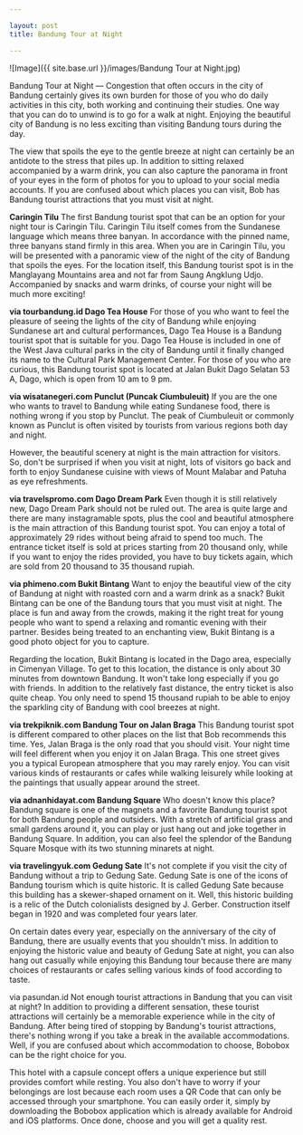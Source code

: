 ```yaml
---

layout: post
title: Bandung Tour at Night

---
```



![Image]({{ site.base.url }}/images/Bandung Tour at Night.jpg)

Bandung Tour at Night — Congestion that often occurs in the city of Bandung certainly gives its own burden for those of you who do daily activities in this city, both working and continuing their studies. One way that you can do to unwind is to go for a walk at night. Enjoying the beautiful city of Bandung is no less exciting than visiting Bandung tours during the day.

The view that spoils the eye to the gentle breeze at night can certainly be an antidote to the stress that piles up. In addition to sitting relaxed accompanied by a warm drink, you can also capture the panorama in front of your eyes in the form of photos for you to upload to your social media accounts. If you are confused about which places you can visit, Bob has Bandung tourist attractions that you must visit at night.

**Caringin Tilu**
The first Bandung tourist spot that can be an option for your night tour is Caringin Tilu. Caringin Tilu itself comes from the Sundanese language which means three banyan. In accordance with the pinned name, three banyans stand firmly in this area. When you are in Caringin Tilu, you will be presented with a panoramic view of the night of the city of Bandung that spoils the eyes. For the location itself, this Bandung tourist spot is in the Manglayang Mountains area and not far from Saung Angklung Udjo. Accompanied by snacks and warm drinks, of course your night will be much more exciting!

**via tourbandung.id Dago Tea House**
For those of you who want to feel the pleasure of seeing the lights of the city of Bandung while enjoying Sundanese art and cultural performances, Dago Tea House is a Bandung tourist spot that is suitable for you. Dago Tea House is included in one of the West Java cultural parks in the city of Bandung until it finally changed its name to the Cultural Park Management Center. For those of you who are curious, this Bandung tourist spot is located at Jalan Bukit Dago Selatan 53 A, Dago, which is open from 10 am to 9 pm.

**via wisatanegeri.com Punclut (Puncak Ciumbuleuit)**
If you are the one who wants to travel to Bandung while eating Sundanese food, there is nothing wrong if you stop by Punclut. The peak of Ciumbuleuit or commonly known as Punclut is often visited by tourists from various regions both day and night.

However, the beautiful scenery at night is the main attraction for visitors. So, don't be surprised if when you visit at night, lots of visitors go back and forth to enjoy Sundanese cuisine with views of Mount Malabar and Patuha as eye refreshments.

**via travelspromo.com Dago Dream Park**
Even though it is still relatively new, Dago Dream Park should not be ruled out. The area is quite large and there are many instagramable spots, plus the cool and beautiful atmosphere is the main attraction of this Bandung tourist spot. You can enjoy a total of approximately 29 rides without being afraid to spend too much. The entrance ticket itself is sold at prices starting from 20 thousand only, while if you want to enjoy the rides provided, you have to buy tickets again, which are sold from 20 thousand to 35 thousand rupiah.

**via phimeno.com Bukit Bintang**
Want to enjoy the beautiful view of the city of Bandung at night with roasted corn and a warm drink as a snack? Bukit Bintang can be one of the Bandung tours that you must visit at night. The place is fun and away from the crowds, making it the right treat for young people who want to spend a relaxing and romantic evening with their partner. Besides being treated to an enchanting view, Bukit Bintang is a good photo object for you to capture.

Regarding the location, Bukit Bintang is located in the Dago area, especially in Cimenyan Village. To get to this location, the distance is only about 30 minutes from downtown Bandung. It won't take long especially if you go with friends. In addition to the relatively fast distance, the entry ticket is also quite cheap. You only need to spend 15 thousand rupiah to be able to enjoy the sparkling city of Bandung with cool breezes at night.

**via trekpiknik.com Bandung Tour on Jalan Braga**
This Bandung tourist spot is different compared to other places on the list that Bob recommends this time. Yes, Jalan Braga is the only road that you should visit. Your night time will feel different when you enjoy it on Jalan Braga. This one street gives you a typical European atmosphere that you may rarely enjoy. You can visit various kinds of restaurants or cafes while walking leisurely while looking at the paintings that usually appear around the street.

**via adnanhidayat.com Bandung Square**
Who doesn't know this place? Bandung square is one of the magnets and a favorite Bandung tourist spot for both Bandung people and outsiders. With a stretch of artificial grass and small gardens around it, you can play or just hang out and joke together in Bandung Square. In addition, you can also feel the splendor of the Bandung Square Mosque with its two stunning minarets at night.

**via travelingyuk.com Gedung Sate**
It's not complete if you visit the city of Bandung without a trip to Gedung Sate. Gedung Sate is one of the icons of Bandung tourism which is quite historic. It is called Gedung Sate because this building has a skewer-shaped ornament on it. Well, this historic building is a relic of the Dutch colonialists designed by J. Gerber. Construction itself began in 1920 and was completed four years later.

On certain dates every year, especially on the anniversary of the city of Bandung, there are usually events that you shouldn't miss. In addition to enjoying the historic value and beauty of Gedung Sate at night, you can also hang out casually while enjoying this Bandung tour because there are many choices of restaurants or cafes selling various kinds of food according to taste.

via pasundan.id Not enough tourist attractions in Bandung that you can visit at night? In addition to providing a different sensation, these tourist attractions will certainly be a memorable experience while in the city of Bandung. After being tired of stopping by Bandung's tourist attractions, there's nothing wrong if you take a break in the available accommodations. Well, if you are confused about which accommodation to choose, Bobobox can be the right choice for you.

This hotel with a capsule concept offers a unique experience but still provides comfort while resting. You also don't have to worry if your belongings are lost because each room uses a QR Code that can only be accessed through your smartphone. You can easily order it, simply by downloading the Bobobox application which is already available for Android and iOS platforms. Once done, choose and you will get a quality rest.